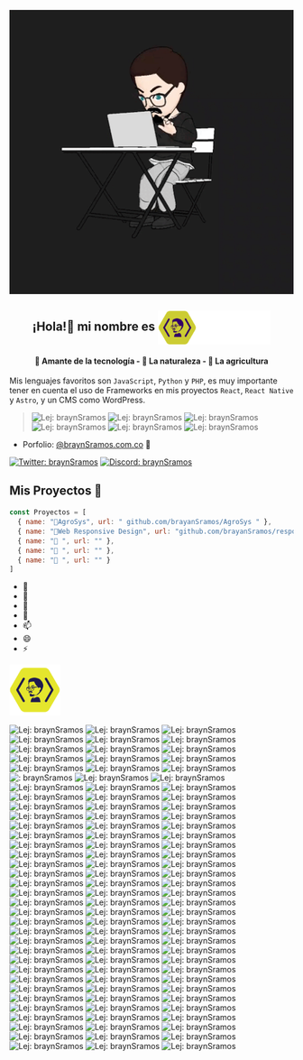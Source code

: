  <p align="center">
 <img src="https://github.com/brayanSramos/brayanSramos/blob/main/braynramos.gif" align="center" alt="BraynSramosAnimacion" />
 <h2 align="center">¡Hola!👾 mi nombre es <img width="200px" src="https://github.com/brayanSramos/brayanSramos/blob/main/logo1.3.png" align="center" alt="BraynSramosAnimacion" /> </h2>

 <h4 align="center">🤖 Amante de la tecnología - 🦥 La naturaleza - 🌱 La agricultura</h4>

Mis lenguajes favoritos son `JavaScript`, `Python` y `PHP`, es muy importante tener en cuenta el uso de Frameworks en mis proyectos `React`, `React Native` y `Astro`, y un CMS como WordPress.
   
> ![Lej: braynSramos](https://img.shields.io/badge/JavaScript-323330?style=for-the-badge&logo=javascript&logoColor=F7DF1E)
> ![Lej: braynSramos](https://img.shields.io/badge/Python-FFD43B?style=for-the-badge&logo=python&logoColor=blue)
> ![Lej: braynSramos](https://img.shields.io/badge/TypeScript-007ACC?style=for-the-badge&logo=typescript&logoColor=white)
> ![Lej: braynSramos](https://img.shields.io/badge/Astro-0C1222?style=for-the-badge&logo=astro&logoColor=FDFDFE)
> ![Lej: braynSramos](https://img.shields.io/badge/React-20232A?style=for-the-badge&logo=react&logoColor=61DAFB)
> ![Lej: braynSramos](https://img.shields.io/badge/React_Native-20232A?style=for-the-badge&logo=react&logoColor=61DAFB)

- Porfolio: [@braynSramos.com.co](https://braynsramos.com.co) 🌱
  
[![Twitter: braynSramos](https://img.shields.io/twitter/follow/BraynSRamos?style=social)](https://x.com/BraynSRamos)
[![Discord: braynSramos](https://img.shields.io/discord/729672926432985098?style=social&label=Discord&logo=discord)](https://discord.com/channels/@me)


## Mis Proyectos 👻

```js
const Proyectos = [
  { name: "🌱AgroSys", url: " github.com/brayanSramos/AgroSys " },
  { name: "📘Web Responsive Design", url: "github.com/brayanSramos/responsivedesign" },
  { name: "📒 ", url: "" },
  { name: "📓 ", url: "" },
  { name: "🎁 ", url: "" }
]
```
- 🔭 
- 🌱 
- 🤔 
- 💬 
- 📫 
- 😄 
- ⚡

<img width="90px" src="https://raw.githubusercontent.com/brayanSramos/brayanSramos/main/logo-braynSramos1.1.webp" alt="BraynSramosanimado" /> 
 

![Lej: braynSramos](https://img.shields.io/badge/razer%20laptop-44D62D?style=for-the-badge&logo=razer&logoColor=252525)
![Lej: braynSramos](https://img.shields.io/badge/asus%20laptop-000000?style=for-the-badge&logo=asus&logoColor=white)
![Lej: braynSramos](https://img.shields.io/badge/GitHub-100000?style=for-the-badge&logo=github&logoColor=white)
![Lej: braynSramos](https://img.shields.io/badge/GIT-E44C30?style=for-the-badge&logo=git&logoColor=white)
![Lej: braynSramos](https://img.shields.io/badge/Hyper-000000?style=for-the-badge&logo=hyper&logoColor=white)
![Lej: braynSramos](https://img.shields.io/badge/DuckDuckGo-DE5833?style=for-the-badge&logo=DuckDuckGo&logoColor=white)
![Lej: braynSramos](https://img.shields.io/badge/JavaScript-323330?style=for-the-badge&logo=javascript&logoColor=F7DF1E)
![Lej: braynSramos](https://img.shields.io/badge/TypeScript-007ACC?style=for-the-badge&logo=typescript&logoColor=white)
![Lej: braynSramos](https://img.shields.io/badge/Python-FFD43B?style=for-the-badge&logo=python&logoColor=blue)
![Lej: braynSramos](https://img.shields.io/badge/R-276DC3?style=for-the-badge&logo=r&logoColor=white)
![Lej: braynSramos](https://img.shields.io/badge/Rust-black?style=for-the-badge&logo=rust&logoColor=#E57324)
![Lej: braynSramos](https://img.shields.io/badge/PHP-777BB4?style=for-the-badge&logo=php&logoColor=white)
![Lej: braynSramos](https://img.shields.io/badge/%3C/%3E%20htmx-3D72D7?style=for-the-badge&logo=mysl&logoColor=white)
![Lej: braynSramos](https://img.shields.io/badge/HTML5-E34F26?style=for-the-badge&logo=html5&logoColor=white)
![Lej: braynSramos](https://img.shields.io/badge/json-5E5C5C?style=for-the-badge&logo=json&logoColor=white)
![: braynSramos](https://img.shields.io/badge/MySQL-005C84?style=for-the-badge&logo=mysql&logoColor=white)
![Lej: braynSramos](https://img.shields.io/badge/MariaDB-003545?style=for-the-badge&logo=mariadb&logoColor=white)
![Lej: braynSramos](https://img.shields.io/badge/Sqlite-003B57?style=for-the-badge&logo=sqlite&logoColor=white)
![Lej: braynSramos](https://img.shields.io/badge/PostgreSQL-316192?style=for-the-badge&logo=postgresql&logoColor=white)
![Lej: braynSramos](https://img.shields.io/badge/Google_Cloud-4285F4?style=for-the-badge&logo=google-cloud&logoColor=white)
![Lej: braynSramos](https://img.shields.io/badge/Oracle-F80000?style=for-the-badge&logo=oracle&logoColor=black)
![Lej: braynSramos](https://img.shields.io/badge/Vercel-000000?style=for-the-badge&logo=vercel&logoColor=white)
![Lej: braynSramos](https://img.shields.io/badge/Drone_CI-212121?style=for-the-badge&logo=drone&logoColor=white)
![Lej: braynSramos](https://img.shields.io/badge/Vue%20js-35495E?style=for-the-badge&logo=vuedotjs&logoColor=4FC08D)
![Lej: braynSramos](https://img.shields.io/badge/Astro-0C1222?style=for-the-badge&logo=astro&logoColor=FDFDFE)
![Lej: braynSramos](https://img.shields.io/badge/React-20232A?style=for-the-badge&logo=react&logoColor=61DAFB)
![Lej: braynSramos](https://img.shields.io/badge/React_Native-20232A?style=for-the-badge&logo=react&logoColor=61DAFB)
![Lej: braynSramos](https://img.shields.io/badge/next%20js-000000?style=for-the-badge&logo=nextdotjs&logoColor=white)
![Lej: braynSramos](https://img.shields.io/badge/Node%20js-339933?style=for-the-badge&logo=nodedotjs&logoColor=white)
![Lej: braynSramos](https://img.shields.io/badge/npm-CB3837?style=for-the-badge&logo=npm&logoColor=white)
![Lej: braynSramos](https://img.shields.io/badge/Svelte-4A4A55?style=for-the-badge&logo=svelte&logoColor=FF3E00)
![Lej: braynSramos](https://img.shields.io/badge/.NET-512BD4?style=for-the-badge&logo=dotnet&logoColor=white)
![Lej: braynSramos](https://img.shields.io/badge/Rust-000000?style=for-the-badge&logo=rust&logoColor=white)
![Lej: braynSramos](https://img.shields.io/badge/shadcn%2Fui-000000?style=for-the-badge&logo=shadcnui&logoColor=white)
![Lej: braynSramos](https://img.shields.io/badge/Sass-CC6699?style=for-the-badge&logo=sass&logoColor=white)
![Lej: braynSramos](https://img.shields.io/badge/R-276DC3?style=for-the-badge&logo=r&logoColor=white)
![Lej: braynSramos](https://img.shields.io/badge/Postman-FF6C37?style=for-the-badge&logo=Postman&logoColor=white)
![Lej: braynSramos](https://img.shields.io/badge/Markdown-000000?style=for-the-badge&logo=markdown&logoColor=white)
![Lej: braynSramos](https://img.shields.io/badge/Django-092E20?style=for-the-badge&logo=django&logoColor=green)
![Lej: braynSramos](https://img.shields.io/badge/Flask-000000?style=for-the-badge&logo=flask&logoColor=white)
![Lej: braynSramos](https://img.shields.io/badge/Expo-1B1F23?style=for-the-badge&logo=expo&logoColor=white)
![Lej: braynSramos](https://img.shields.io/badge/next%20js-000000?style=for-the-badge&logo=nextdotjs&logoColor=white)
![Lej: braynSramos](https://img.shields.io/badge/Docker-2CA5E0?style=for-the-badge&logo=docker&logoColor=white)
![Lej: braynSramos](https://img.shields.io/badge/Deno-white?style=for-the-badge&logo=deno&logoColor=464647)
![Lej: braynSramos](https://img.shields.io/badge/GitKraken-179287?style=for-the-badge&logo=GitKraken&logoColor=white)
![Lej: braynSramos](https://img.shields.io/badge/GitHub%20Pages-222222?style=for-the-badge&logo=GitHub%20Pages&logoColor=white)
![Lej: braynSramos](https://img.shields.io/badge/jQuery-0769AD?style=for-the-badge&logo=jquery&logoColor=white)
![Lej: braynSramos](https://img.shields.io/badge/Laragon-0E83CD?style=for-the-badge&logo=Laragon&logoColor=white)
![Lej: braynSramos](https://img.shields.io/badge/Laravel-FF2D20?style=for-the-badge&logo=laravel&logoColor=white)
![Lej: braynSramos](https://img.shields.io/badge/Discord-5865F2?style=for-the-badge&logo=discord&logoColor=white)
![Lej: braynSramos](https://img.shields.io/badge/Figma-F24E1E?style=for-the-badge&logo=figma&logoColor=white)
![Lej: braynSramos](https://img.shields.io/badge/Adobe%20Illustrator-FF9A00?style=for-the-badge&logo=adobe%20illustrator&logoColor=white)
![Lej: braynSramos](https://img.shields.io/badge/Adobe%20Photoshop-31A8FF?style=for-the-badge&logo=Adobe%20Photoshop&logoColor=black)
![Lej: braynSramos](https://img.shields.io/badge/Adobe%20XD-470137?style=for-the-badge&logo=Adobe%20XD&logoColor=#FF61F6)
![Lej: braynSramos](https://img.shields.io/badge/Adobe%20after%20affects-CF96FD?style=for-the-badge&logo=Adobe%20after%20effects&logoColor=393665)
![Lej: braynSramos](https://img.shields.io/badge/Behance-0054F7?style=for-the-badge&logo=behance&logoColor=white)
![Lej: braynSramos](https://img.shields.io/badge/Dribbble-EA4C89?style=for-the-badge&logo=dribbble&logoColor=white)
![Lej: braynSramos](https://img.shields.io/badge/Unsplash-000000?style=for-the-badge&logo=Unsplash&logoColor=white)
![Lej: braynSramos](https://img.shields.io/badge/MDN_Web_Docs-black?style=for-the-badge&logo=mdnwebdocs&logoColor=white)
![Lej: braynSramos](https://img.shields.io/badge/freecodecamp-27273D?style=for-the-badge&logo=freecodecamp&logoColor=white)
![Lej: braynSramos](https://img.shields.io/badge/Platzi-98CA3F?style=for-the-badge&logo=platzi&logoColor=white)
![Lej: braynSramos](https://img.shields.io/badge/Udemy-EC5252?style=for-the-badge&logo=Udemy&logoColor=white)
![Lej: braynSramos](https://img.shields.io/badge/Coursera-0056D2?style=for-the-badge&logo=Coursera&logoColor=white)
![Lej: braynSramos](https://img.shields.io/badge/freecodecamp-27273D?style=for-the-badge&logo=freecodecamp&logoColor=white)
![Lej: braynSramos](https://img.shields.io/badge/Atom-66595C?style=for-the-badge&logo=Atom&logoColor=white)
![Lej: braynSramos](https://img.shields.io/badge/Android_Studio-3DDC84?style=for-the-badge&logo=android-studio&logoColor=white)
![Lej: braynSramos](https://img.shields.io/badge/NeoVim-%2357A143.svg?&style=for-the-badge&logo=neovim&logoColor=white)
![Lej: braynSramos](https://img.shields.io/badge/Notepad++-90E59A.svg?style=for-the-badge&logo=notepad%2B%2B&logoColor=black)
![Lej: braynSramos](https://img.shields.io/badge/sublime_text-%23575757.svg?&style=for-the-badge&logo=sublime-text&logoColor=important)
![Lej: braynSramos](https://img.shields.io/badge/VIM-%2311AB00.svg?&style=for-the-badge&logo=vim&logoColor=white)
![Lej: braynSramos](https://img.shields.io/badge/VSCode-0078D4?style=for-the-badge&logo=visual%20studio%20code&logoColor=white)
![Lej: braynSramos](https://img.shields.io/badge/Notion-000000?style=for-the-badge&logo=notion&logoColor=white)
![Lej: braynSramos](https://img.shields.io/badge/Android-3DDC84?style=for-the-badge&logo=android&logoColor=white)
![Lej: braynSramos](https://img.shields.io/badge/Arch_Linux-1793D1?style=for-the-badge&logo=arch-linux&logoColor=white)
![Lej: braynSramos](https://img.shields.io/badge/Debian-A81D33?style=for-the-badge&logo=debian&logoColor=white)
![Lej: braynSramos](https://img.shields.io/badge/Linux-FCC624?style=for-the-badge&logo=linux&logoColor=black)
![Lej: braynSramos](https://img.shields.io/badge/Ubuntu-E95420?style=for-the-badge&logo=ubuntu&logoColor=white)
![Lej: braynSramos](https://img.shields.io/badge/Windows-0078D6?style=for-the-badge&logo=windows&logoColor=white)
![Lej: braynSramos](https://img.shields.io/badge/Windows_95-008080?style=for-the-badge&logo=windows-95&logoColor=white)
![Lej: braynSramos](https://img.shields.io/badge/Windows_11-0078d4?style=for-the-badge&logo=windows-11&logoColor=white)
![Lej: braynSramos](https://img.shields.io/badge/Wireshark-1679A7?style=for-the-badge&logo=Wireshark&logoColor=white)
![Lej: braynSramos](https://img.shields.io/badge/Bitbucket-0747a6?style=for-the-badge&logo=bitbucket&logoColor=white)
![Lej: braynSramos](https://img.shields.io/badge/-Behance-blue?style=for-the-badge&logo=behance&logoColor=white)
![Lej: braynSramos](https://img.shields.io/badge/Codepen-000000?style=for-the-badge&logo=codepen&logoColor=white)
![Lej: braynSramos](https://img.shields.io/badge/Dribbble-EA4C89?style=for-the-badge&logo=dribbble&logoColor=white)
![Lej: braynSramos](https://img.shields.io/badge/connect-%2300843e.svg?style=for-the-badge&logo=symfony&logoColor=white)
![Lej: braynSramos](https://img.shields.io/badge/Codewars-B1361E?style=for-the-badge&logo=Codewars&logoColor=white)
![Lej: braynSramos](https://img.shields.io/badge/GitLab-330F63?style=for-the-badge&logo=gitlab&logoColor=white)
![Lej: braynSramos](https://img.shields.io/badge/LinkedIn-0077B5?style=for-the-badge&logo=linkedin&logoColor=white)
![Lej: braynSramos](https://img.shields.io/badge/orcid-A6CE39?style=for-the-badge&logo=orcid&logoColor=white)
![Lej: braynSramos](https://img.shields.io/badge/-Sololearn-3a464b?style=for-the-badge&logo=Sololearn&logoColor=white)
![Lej: braynSramos](https://img.shields.io/badge/Tumblr-%2336465D.svg?&style=for-the-badge&logo=Tumblr&logoColor=white)
![Lej: braynSramos](https://img.shields.io/badge/Twitter-1DA1F2?style=for-the-badge&logo=twitter&logoColor=white)
![Lej: braynSramos](https://img.shields.io/badge/X-000000?style=for-the-badge&logo=x&logoColor=white)
![Lej: braynSramos](https://img.shields.io/badge/Twitch-9146FF?style=for-the-badge&logo=twitch&logoColor=white)
![Lej: braynSramos](https://img.shields.io/badge/warp-01A4FF?style=for-the-badge&logo=warp&logoColor=white)
![Lej: braynSramos](https://img.shields.io/badge/Tor_Browser-7D4698?style=for-the-badge&logo=Tor-Browser&logoColor=white)
![Lej: braynSramos](https://img.shields.io/badge/Freelancer-29B2FE?style=for-the-badge&logo=Freelancer&logoColor=white)
![Lej: braynSramos](https://img.shields.io/badge/Indeed-003A9B?style=for-the-badge&logo=Indeed&logoColor=white)
![Lej: braynSramos](https://img.shields.io/badge/NVIDIA-GTX1650-76B900?style=for-the-badge&logo=nvidia&logoColor=white)
![Lej: braynSramos](https://img.shields.io/badge/Intel%20Core_i5_10th-0071C5?style=for-the-badge&logo=intel&logoColor=white)
![Lej: braynSramos](https://img.shields.io/badge/Windows%20ASUS_Zenbook_3-0078D6?style=for-the-badge&logo=windows&logoColor=white)
